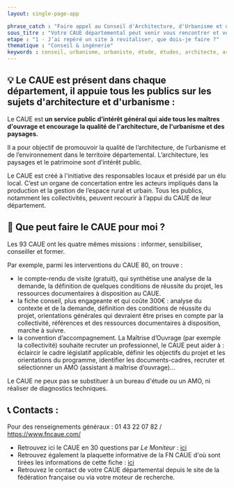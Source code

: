 ```yaml
---
layout: single-page-app

phrase_catch : "Faire appel au Conseil d'Architecture, d'Urbanisme et de l'environnement (CAUE) de votre département"
sous_titre : "Votre CAUE départemental peut venir vous rencontrer et vous conseiller sur votre projet."
etape : "1 - J’ai repéré un site à revitaliser, que dois-je faire ?"
thematique : "Conseil & ingénerie"
keywords : conseil, urbanisme, urbaniste, étude, études, architecte, architecture, patrimoine, cadrer, cadrage
---
```


## 💡 Le CAUE est présent dans chaque département, il appuie tous les publics sur les sujets d'architecture et d'urbanisme :

Le CAUE est **un service public d’intérêt général qui aide tous les maîtres d'ouvrage et encourage la qualité de l'architecture, de l'urbanisme et des paysages.**

Il a pour objectif de promouvoir la qualité de l’architecture, de l’urbanisme et de l’environnement dans le territoire départemental. L’architecture, les paysages et le patrimoine sont d’intérêt public.

Le CAUE est créé à l'initiative des responsables locaux et présidé par un élu local. C’est un organe de concertation entre les acteurs impliqués dans la production et la gestion de l’espace rural et urbain. Tous les publics, notamment les collectivités, peuvent recourir à l’appui du CAUE de leur département.


## 🚀 Que peut faire le CAUE pour moi ?

Les 93 CAUE ont les quatre mêmes missions : informer, sensibiliser, conseiller et former.

Par exemple, parmi les interventions du CAUE 80, on trouve :
- le compte-rendu de visite (gratuit), qui synthétise une analyse de la demande, la définition de quelques conditions de réussite du projet, les ressources documentaires à disposition au CAUE.
- la fiche conseil, plus engageante et qui coûte 300€ : analyse du contexte et de la demande, définition des conditions de réussite du projet, orientations générales qui devraient être prises en compte par la collectivité,  références et des ressources documentaires à disposition, marche à suivre.
- la convention d’accompagnement. La Maîtrise d’Ouvrage (par exemple la collectivité) souhaite recruter un professionnel, le CAUE peut aider à : éclaircir le cadre législatif applicable, définir les objectifs du projet et les orientations du programme, identifier les documents-cadres, recruter et sélectionner un AMO (assistant à maîtrise d’ouvrage)...

Le CAUE ne peux pas se substituer à un bureau d'étude ou un AMO, ni réaliser de diagnostics techniques.

## 📞 Contacts :

Pour des renseignements généraux :  01 43 22 07 82 / https://www.fncaue.com/

- Retrouvez ici le CAUE en 30 questions par *Le Moniteur* : [ici](https://www.fncaue.com/wp-content/uploads/2015/08/Le-CAUE-en-30-questions-Le-Moniteur.pdf)
- Retrouvez également la plaquette informative de la FN CAUE d'où sont tirées les informations de cette fiche : [ici](https://www.fncaue.com/wp-content/uploads/2015/08/plaquette-3-volets-CAUE-basse-def.pdf)
- Retrouvez le contact de votre CAUE départemental depuis le site de la fédération française ou via votre moteur de recherche.

